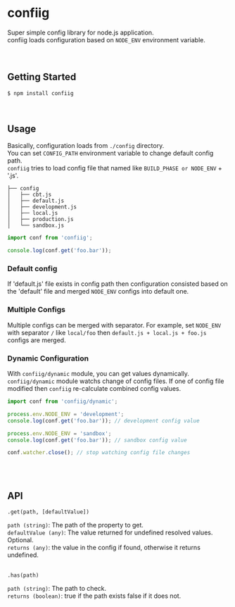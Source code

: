 # confiig

Super simple config library for node.js application.  
confiig loads configuration based on `NODE_ENV` environment variable.  
<br/><br/>

## Getting Started
```bash
$ npm install confiig
```
<br/>

## Usage
Basically, configuration loads from `./config` directory.  
You can set `CONFIG_PATH` environment variable to change default config path.  
`confiig` tries to load config file that named like `BUILD_PHASE or NODE_ENV` + '.js'.  

```
├── config
│   ├── cbt.js
│   ├── default.js
│   ├── development.js
│   ├── local.js
│   ├── production.js
│   └── sandbox.js
```

```js
import conf from 'confiig';

console.log(conf.get('foo.bar'));
```


### Default config
If 'default.js' file exists in config path then configuration consisted based on the 'default' file and merged `NODE_ENV` configs into default one.  

### Multiple Configs
Multiple configs can be merged with separator.
For example, set `NODE_ENV` with separator `/` like `local/foo` then `default.js + local.js + foo.js` configs are merged.  

### Dynamic Configuration
With `confiig/dynamic` module, you can get values dynamically. `confiig/dynamic` module watchs change of config files. If one of config file modified then `confiig` re-calculate combined config values.

```js
import conf from 'confiig/dynamic';

process.env.NODE_ENV = 'development';
console.log(conf.get('foo.bar')); // development config value

process.env.NODE_ENV = 'sandbox';
console.log(conf.get('foo.bar')); // sandbox config value

conf.watcher.close(); // stop watching config file changes
```
<br/><br/>

## API

```
.get(path, [defaultValue])
```

`path (string)`: The path of the property to get.  
`defaultValue (any)`: The value returned for undefined resolved values. Optional.  
`returns (any)`: the value in the config if found, otherwise it returns undefined.  
<br/>
```
.has(path)
```

`path (string)`: The path to check.  
`returns (boolean)`: true if the path exists false if it does not.  

